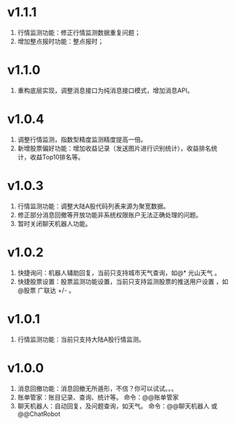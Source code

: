 ﻿# v1.1.1

1. 行情监测功能：修正行情监测数据重复问题；
2. 增加整点报时功能：整点报时；


# v1.1.0

1. 重构底层实现，调整消息接口为纯消息接口模式，增加消息API。


# v1.0.4

1. 调整行情监测，指数型精度监测精度提高一倍。
2. 新增股票偏好功能：增加收益记录（发送图片进行识别统计），收益排名统计，收益Top10排名等。


# v1.0.3

1. 行情监测功能：调整大陆A股代码列表来源为聚宽数据。
2. 修正部分消息回撤等开放功能非系统权限账户无法正确处理的问题。
3. 暂时关闭聊天机器人功能。


# v1.0.2

1. 快捷询问：机器人辅助回复，当前只支持城市天气查询，如@* 光山天气 。
2. 快捷股票设置：股票监测功能设置，当前只支持监测股票的推送用户设置 ，如@股票 广联达 +/- 。


# v1.0.1

1. 行情监测功能：当前只支持大陆A股行情监测。


# v1.0.0

1. 消息回撤功能：消息回撤无所遁形，不信？你可以试试。。。
2. 账单管家：账目记录、查询、统计等。  命令：@@账单管家
3. 聊天机器人：自动回复，及问题查询，如天气。 命令：@@聊天机器人 或 @@ChatRobot